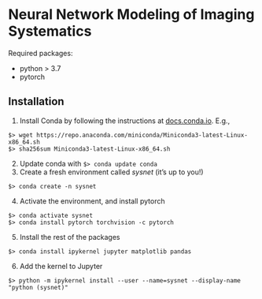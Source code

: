 # Neural Network Modeling of Imaging Systematics

Required packages:
* python > 3.7
* pytorch

## Installation
1. Install Conda by following the instructions at [docs.conda.io](https://docs.conda.io/projects/conda/en/latest/index.html). E.g.,
```
$> wget https://repo.anaconda.com/miniconda/Miniconda3-latest-Linux-x86_64.sh
$> sha256sum Miniconda3-latest-Linux-x86_64.sh
```
2. Update conda with `$> conda update conda`
3. Create a fresh environment called *sysnet* (it’s up to you!)
```
$> conda create -n sysnet
```
4. Activate the environment, and install pytorch
```
$> conda activate sysnet
$> conda install pytorch torchvision -c pytorch
```
5. Install the rest of the packages
```
$> conda install ipykernel jupyter matplotlib pandas
```
6. Add the kernel to Jupyter
```
$> python -m ipykernel install --user --name=sysnet --display-name "python (sysnet)"
```
